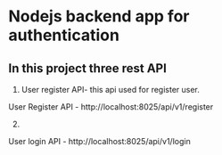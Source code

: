 # Nodejs backend app for authentication 
## In this project three rest API 

1. User register API- this api used for register user.

User Register API - http://localhost:8025/api/v1/register



2. 



User login API - http://localhost:8025/api/v1/login